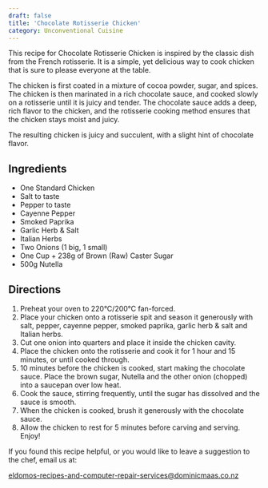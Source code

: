 ```yaml
---
draft: false
title: 'Chocolate Rotisserie Chicken'
category: Unconventional Cuisine
---
```


This recipe for Chocolate Rotisserie Chicken is inspired by the classic dish from the French rotisserie. It is a simple, yet delicious way to cook chicken that is sure to please everyone at the table.

The chicken is first coated in a mixture of cocoa powder, sugar, and spices. The chicken is then marinated in a rich chocolate sauce, and cooked slowly on a rotisserie until it is juicy and tender. The chocolate sauce adds a deep, rich flavor to the chicken, and the rotisserie cooking method ensures that the chicken stays moist and juicy.

The resulting chicken is juicy and succulent, with a slight hint of chocolate flavor.

## Ingredients

- One Standard Chicken
- Salt to taste
- Pepper to taste
- Cayenne Pepper
- Smoked Paprika
- Garlic Herb & Salt
- Italian Herbs
- Two Onions (1 big, 1 small)
- One Cup + 238g of Brown (Raw) Caster Sugar
- 500g Nutella

## Directions

1. Preheat your oven to 220°C/200°C fan-forced.
2. Place your chicken onto a rotisserie spit and season it generously with salt, pepper, cayenne pepper, smoked paprika, garlic herb & salt and Italian herbs.
3. Cut one onion into quarters and place it inside the chicken cavity.
4. Place the chicken onto the rotisserie and cook it for 1 hour and 15 minutes, or until cooked through.
5. 10 minutes before the chicken is cooked, start making the chocolate sauce. Place the brown sugar, Nutella and the other onion (chopped) into a saucepan over low heat.
6. Cook the sauce, stirring frequently, until the sugar has dissolved and the sauce is smooth.
7. When the chicken is cooked, brush it generously with the chocolate sauce.
8. Allow the chicken to rest for 5 minutes before carving and serving. Enjoy!

If you found this recipe helpful, or you would like to leave a suggestion to the chef, email us at:

eldomos-recipes-and-computer-repair-services@dominicmaas.co.nz
